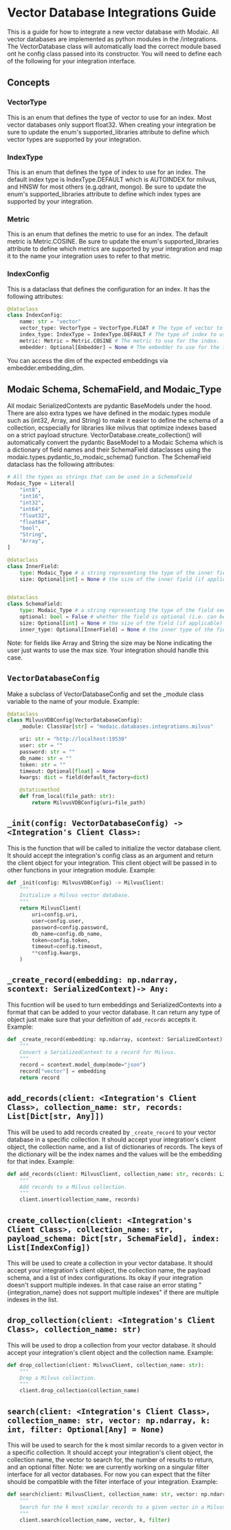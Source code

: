 # Vector Database Integrations Guide
This is a guide for how to integrate a new vector database with Modaic. All vector databases are implemented as python modules in the /integrations. The VectorDatabase class will automatically load the correct module based ont he config class passed into its constructor. You will need to define each of the following for your integration interface.
## Concepts

### VectorType
This is an enum that defines the type of vector to use for an index. Most vector databases only support float32. When creating your integration be sure to update the enum's supported_libraries attribute to define which vector types are supported by your integration.

### IndexType
This is an enum that defines the type of index to use for an index. The default index type is IndexType.DEFAULT which is AUTOINDEX for milvus, and HNSW for most others (e.g.qdrant, mongo). Be sure to update the enum's supported_libraries attribute to define which index types are supported by your integration.

### Metric
This is an enum that defines the metric to use for an index. The default metric is Metric.COSINE. Be sure to update the enum's supported_libraries attribute to define which metrics are supported by your integration and map it to the name your integration uses to refer to that metric.

### IndexConfig
This is a dataclass that defines the configuration for an index. It has the following attributes:
```python
@dataclass
class IndexConfig:
    name: str = "vector"
    vector_type: VectorType = VectorType.FLOAT # The type of vector to use for the index.
    index_type: IndexType = IndexType.DEFAULT # The type of index to use for the index.
    metric: Metric = Metric.COSINE # The metric to use for the index.
    embedder: Optional[Embedder] = None # The embedder to use for the index. If not provided, will use the VectorDatabase's embedder.
```
You can access the dim of the expected embeddings via embedder.embedding_dim.

## Modaic Schema, SchemaField, and Modaic_Type
All modaic SerializedContexts are pydantic BaseModels under the hood. There are also extra types we have defined in the modaic.types module such as (int32, Array, and String) to make it easier to define the schema of a collection, ecspecially for libraries like milvus that optimize indexes based on a strict payload structure. VectorDatabase.create_collection() will automatically convert the pydantic BaseModel to a Modaic Schema which is a dictionary of field names and their SchemaField dataclasses using the modaic.types.pydantic_to_modaic_schema() function. The SchemaField dataclass has the following attributes:
```python
# All the types as strings that can be used in a SchemaField
Modaic_Type = Literal[
    "int8",
    "int16",
    "int32",
    "int64",
    "float32",
    "float64",
    "bool",
    "String",
    "Array",
]

@dataclass
class InnerField:
    type: Modaic_Type # a string representing the type of the inner field see Modaic_Type above
    size: Optional[int] = None # the size of the inner field (if applicable) (e.g. String[100])


@dataclass
class SchemaField:
    type: Modaic_Type # a string representing the type of the field see Modaic_Type above
    optional: bool = False # whether the field is optional (i.e. can be None)
    size: Optional[int] = None # the size of the field (if applicable) (e.g. Array[int,100] or String[100])
    inner_type: Optional[InnerField] = None # the inner type of the field (if applicable) (e.g. for Array[String, 100] the inner_type would be String)
```
Note: for fields like Array and String the size may be None indicating the user just wants to use the max size. Your integration should handle this case.




## `VectorDatabaseConfig`
Make a subclass of VectorDatabaseConfig and set the _module class variable to the name of your module.
Example:
```python
@dataclass
class MilvusVDBConfig(VectorDatabaseConfig):
    _module: ClassVar[str] = "modaic.databases.integrations.milvus"

    uri: str = "http://localhost:19530"
    user: str = ""
    password: str = ""
    db_name: str = ""
    token: str = ""
    timeout: Optional[float] = None
    kwargs: dict = field(default_factory=dict)

    @staticmethod
    def from_local(file_path: str):
        return MilvusVDBConfig(uri=file_path)
```

## `_init(config: VectorDatabaseConfig) -> <Integration's Client Class>:`
This is the function that will be called to initialize the vector database client. It should accept the integration's config class as an argument and return the client object for your integration. This client object will be passed in to other functions in your integration module.
Example:
```python
def _init(config: MilvusVDBConfig) -> MilvusClient:
    """
    Initialize a Milvus vector database.
    """
    return MilvusClient(
        uri=config.uri,
        user=config.user,
        password=config.password,
        db_name=config.db_name,
        token=config.token,
        timeout=config.timeout,
        **config.kwargs,
    )
```

## `_create_record(embedding: np.ndarray, scontext: SerializedContext)-> Any:`
This fucntion will be used to turn embeddings and SerializedContexts into a format that can be added to your vector database. It can return any type of object just make sure that your definition of `add_records` accepts it.
Example:
```python
def _create_record(embedding: np.ndarray, scontext: SerializedContext) -> Any:
    """
    Convert a SerializedContext to a record for Milvus.
    """
    record = scontext.model_dump(mode="json")
    record["vector"] = embedding
    return record
```

## `add_records(client: <Integration's Client Class>, collection_name: str, records: List[Dict[str, Any]])`
This will be used to add records created by `_create_record` to your vector database in a specific collection. It should accept your integration's client object, the collection name, and a list of dictionaries of records. The keys of the dictionary will be the index names and the values will be the embedding for that index.
Example:
```python
def add_records(client: MilvusClient, collection_name: str, records: List[Any]):
    """
    Add records to a Milvus collection.
    """
    client.insert(collection_name, records)
```

## `create_collection(client: <Integration's Client Class>, collection_name: str, payload_schema: Dict[str, SchemaField], index: List[IndexConfig])`
This will be used to create a collection in your vector database. It should accept your integration's client object, the collection name, the payload schema, and a list of index configurations.
Its okay if your integration doesn't support multiple indexes. In that case raise an error stating "{integration_name} does not support multiple indexes" if there are multiple indexes in the list.


## `drop_collection(client: <Integration's Client Class>, collection_name: str)`
This will be used to drop a collection from your vector database. It should accept your integration's client object and the collection name.
Example:
```python
def drop_collection(client: MilvusClient, collection_name: str):
    """
    Drop a Milvus collection.
    """
    client.drop_collection(collection_name)
```

## `search(client: <Integration's Client Class>, collection_name: str, vector: np.ndarray, k: int, filter: Optional[Any] = None)`
This will be used to search for the k most similar records to a given vector in a specific collection. It should accept your integration's client object, the collection name, the vector to search for, the number of results to return, and an optional filter.
Note: we are currently working on a singular filter interface for all vector databases. For now you can expect that the filter should be compatible with the filter interface of your integration.
Example:
```python
def search(client: MilvusClient, collection_name: str, vector: np.ndarray, k: int, filter: Optional[str] = None, index_name: Optional[str] = None):
    """
    Search for the k most similar records to a given vector in a Milvus collection.
    """
    client.search(collection_name, vector, k, filter)
```
